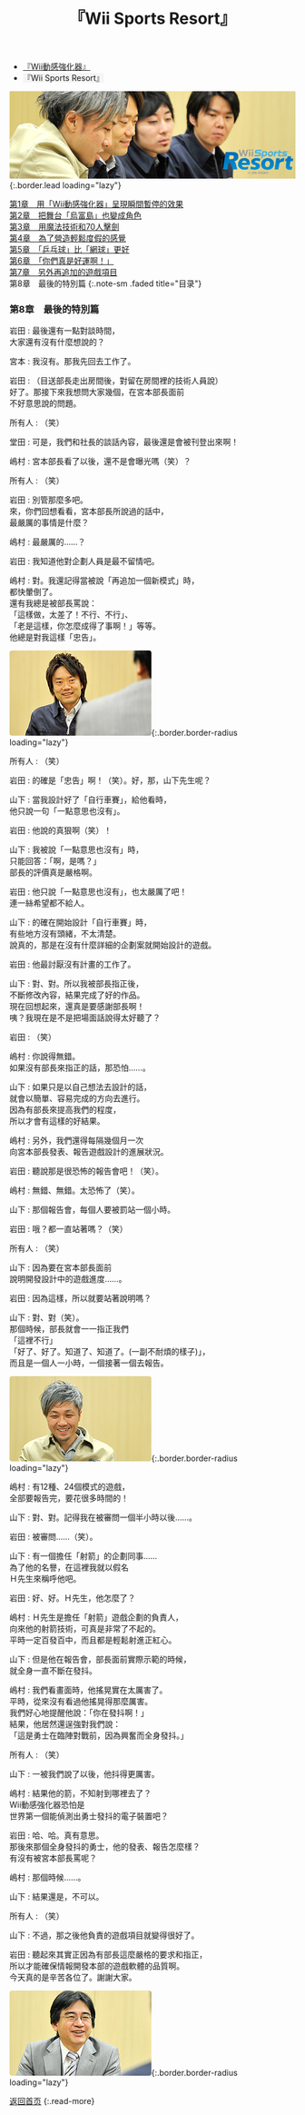 ﻿---
layout: page
title: 『Wii Sports Resort』
description: >
  简介
hide_description: true
---

<nav class="pagination heading clearfix" role="navigation">
  <ul>
    <li class="pagination-item">
      <a href="../../vol1/1/">
        『Wii動感強化器』
      </a>
    </li>
    <li class="pagination-item">
      <a style="background-color:rgba(225,224,224,0.3);">
        『Wii Sports Resort』
      </a>
    </li>
  </ul>
</nav>

![](/interviews/cht-hk/wii/wiisportsresort/vol2/img/wsr_interview_title_12.jpg){:.border.lead loading="lazy"}

[第1章　用「Wii動感強化器」呈現瞬間暫停的效果](1.md)<br>
[第2章　把舞台「烏富島」也變成角色](2.md)<br>
[第3章　用魔法技術和70人擊劍](3.md)<br>
[第4章　為了營造輕鬆度假的感覺](4.md)<br>
[第5章　「乒乓球」比「網球」更好](5.md)<br>
[第6章　「你們真是好運啊！」](6.md)<br>
[第7章　另外再追加的遊戲項目](7.md)<br>
第8章　最後的特別篇
{:.note-sm .faded title="目录"}

### 第8章　最後的特別篇

岩田
: 最後還有一點對談時間，<br>大家還有沒有什麼想說的？

宮本
: 我沒有。那我先回去工作了。

岩田
: （目送部長走出房間後，對留在房間裡的技術人員說）<br>好了。那接下來我想問大家幾個，在宮本部長面前<br>不好意思說的問題。

所有人
: （笑）

堂田
: 可是，我們和社長的談話內容，最後還是會被刊登出來啊！

嶋村
: 宮本部長看了以後，還不是會曝光嗎（笑）？

所有人
: （笑）

岩田
: 別管那麼多吧。<br>來，你們回想看看，宮本部長所說過的話中，<br>最嚴厲的事情是什麼？

嶋村
: 最嚴厲的……？

岩田
: 我知道他對企劃人員是最不留情吧。

嶋村
: 對。我還記得當被說「再追加一個新模式」時，<br>都快暈倒了。<br>還有我總是被部長罵說：<br>「這樣做，太差了！不行、不行」、<br>「老是這樣，你怎麼成得了事啊！」等等。<br>他總是對我這樣「忠告」。

![](/interviews/cht-hk/wii/wiisportsresort/vol2/img/wsr_interview_63.jpg){:.border.border-radius loading="lazy"}

所有人
: （笑）

岩田
: 的確是「忠告」啊！（笑）。好，那，山下先生呢？

山下
: 當我設計好了「自行車賽」，給他看時，<br>他只說一句「一點意思也沒有」。

岩田
: 他說的真狠啊（笑）！

山下
: 我被說「一點意思也沒有」時，<br>只能回答：「啊，是嗎？」<br>部長的評價真是嚴格啊。

岩田
: 他只說「一點意思也沒有」，也太嚴厲了吧！<br>連一絲希望都不給人。

山下
: 的確在開始設計「自行車賽」時，<br>有些地方沒有頭緒，不太清楚。<br>說真的，那是在沒有什麼詳細的企劃案就開始設計的遊戲。

岩田
: 他最討厭沒有計畫的工作了。

山下
: 對、對。所以我被部長指正後，<br>不斷修改內容，結果完成了好的作品。<br>現在回想起來，還真是要感謝部長啊！<br>咦？我現在是不是把場面話說得太好聽了？

岩田
: （笑）

嶋村
: 你說得無錯。<br>如果沒有部長來指正的話，那恐怕……。

山下
: 如果只是以自己想法去設計的話，<br>就會以簡單、容易完成的方向去進行。<br>因為有部長來提高我們的程度，<br>所以才會有這樣的好結果。

嶋村
: 另外，我們還得每隔幾個月一次<br>向宮本部長發表、報告遊戲設計的進展狀況。

岩田
: 聽說那是很恐怖的報告會吧！（笑）。

嶋村
: 無錯、無錯。太恐怖了（笑）。

山下
: 那個報告會，每個人要被罰站一個小時。

岩田
: 哦？都一直站著嗎？（笑）

所有人
: （笑）

山下
: 因為要在宮本部長面前<br>說明開發設計中的遊戲進度……。

岩田
: 因為這樣，所以就要站著說明嗎？

山下
: 對、對（笑）。<br>那個時候，部長就會一一指正我們<br>「這裡不行」<br>「好了、好了。知道了、知道了。(一副不耐煩的樣子)」，<br>而且是一個人一小時，一個接著一個去報告。

![](/interviews/cht-hk/wii/wiisportsresort/vol2/img/wsr_interview_64.jpg){:.border.border-radius loading="lazy"}

嶋村
: 有12種、24個模式的遊戲，<br>全部要報告完，要花很多時間的！

山下
: 對、對。記得我在被審問一個半小時以後……。

岩田
: 被審問……（笑）。

山下
: 有一個擔任「射箭」的企劃同事……<br>為了他的名譽，在這裡我就以假名<br>Ｈ先生來稱呼他吧。

岩田
: 好、好。Ｈ先生，他怎麼了？

嶋村
: Ｈ先生是擔任「射箭」遊戲企劃的負責人，<br>向來他的射箭技術，可真是非常了不起的。<br>平時一定百發百中，而且都是輕鬆射進正紅心。

山下
: 但是他在報告會，部長面前實際示範的時候，<br>就全身一直不斷在發抖。

嶋村
: 我們看畫面時，他搖晃實在太厲害了。<br>平時，從來沒有看過他搖晃得那麼厲害。<br>我們好心地提醒他說：「你在發抖啊！」<br>結果，他居然還逞強對我們說：<br>「這是勇士在臨陣對戰前，因為興奮而全身發抖。」

所有人
: （笑）

山下
: 一被我們說了以後，他抖得更厲害。

嶋村
: 結果他的箭，不知射到哪裡去了？<br>Wii動感強化器恐怕是<br>世界第一個能偵測出勇士發抖的電子裝置吧？

岩田
: 哈、哈。真有意思。<br>那後來那個全身發抖的勇士，他的發表、報告怎麼樣？<br>有沒有被宮本部長罵呢？

嶋村
: 那個時候……。

山下
: 結果還是，不可以。

所有人
: （笑）

山下
: 不過，那之後他負責的遊戲項目就變得很好了。

岩田
: 聽起來其實正因為有部長這麼嚴格的要求和指正，<br>所以才能確保情報開發本部的遊戲軟體的品質啊。<br>今天真的是辛苦各位了。謝謝大家。

![](/interviews/cht-hk/wii/wiisportsresort/vol2/img/wsr_interview_65.jpg){:.border.border-radius loading="lazy"}

[返回首页](../../../../../)
{:.read-more}
